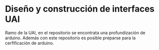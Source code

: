 # Diseño y construcción de interfaces UAI

Ramo de la UAI, en el repositorio se encontrata una profundización de arduino. Además con este repositorio es posible preparse para la cerfificación de arduino.




